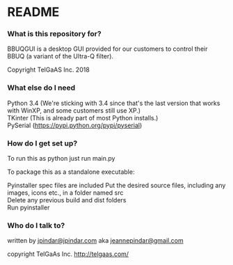 # README #

### What is this repository for? ###

BBUQGUI is a desktop GUI provided for our customers to control their BBUQ (a variant of the Ultra-Q filter).

Copyright TelGaAS Inc. 2018

### What else do I need ###

Python 3.4 (We're sticking with 3.4 since that's the last version that works with WinXP, and some customers still use XP.)  
TKinter (This is already part of most Python installs.)  
PySerial (https://pypi.python.org/pypi/pyserial)

### How do I get set up? ###

To run this as python just run main.py

To package this as a standalone executable:

Pyinstaller spec files are included
Put the desired source files, including any images, icons etc.,  in a folder named src  
Delete any previous build and dist folders  
Run pyinstaller <name of spec file>  

### Who do I talk to? ###

written by jpindar@jpindar.com  aka jeannepindar@gmail.com

copyright TelGaAs Inc.  http://telgaas.com/
